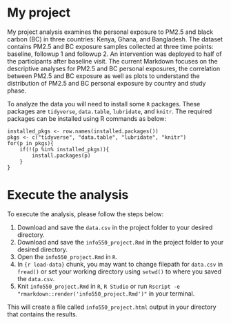 # My project

My project analysis examines the personal exposure to PM2.5 and black carbon (BC) in three countries: Kenya, Ghana, and Bangladesh. The dataset contains PM2.5 and BC exposure samples collected at three time points: baseline, followup 1 and followup 2. An intervention was deployed to half of the participants after baseline visit. The current Markdown focuses on the descriptive analyses for PM2.5 and BC personal exposures, the correlation between PM2.5 and BC exposure as well as plots to understand the distribution of PM2.5 and BC personal exposure by country and study phase.

To analyze the data you will need to install some `R` packages. These packages are `tidyverse`, `data.table`, `lubridate`, and `knitr`. The required packages can be installed using R commands as below:

```
installed_pkgs <- row.names(installed.packages())
pkgs <- c("tidyverse", "data.table", "lubridate", "knitr")
for(p in pkgs){
	if(!(p %in% installed_pkgs)){
		install.packages(p)
	}
}
```

# Execute the analysis

To execute the analysis, please follow the steps below:
1. Download and save the `data.csv` in the project folder to your desired directory. 
2. Download and save the `info550_project.Rmd` in the project folder to your desired directory. 
3. Open the `info550_project.Rmd` in `R`.
4. In `{r load-data}` chunk, you may want to change filepath for `data.csv` in `fread()` or set your working directory using `setwd()` to where you saved the `data.csv`.
5. Knit `info550_project.Rmd` in `R`, `R Studio` or run `Rscript -e "rmarkdown::render('info550_project.Rmd')"` in your terminal. 

This will create a file called `info550_project.html` output in your directory that contains the results.

